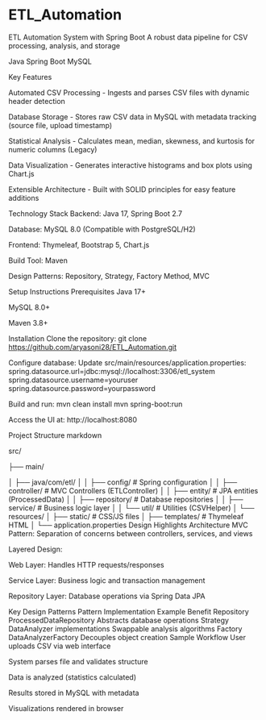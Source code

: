 # ETL_Automation
ETL Automation System with Spring Boot
A robust data pipeline for CSV processing, analysis, and storage

Java
Spring Boot
MySQL

Key Features

Automated CSV Processing - Ingests and parses CSV files with dynamic header detection

Database Storage - Stores raw CSV data in MySQL with metadata tracking (source file, upload timestamp)

Statistical Analysis - Calculates mean, median, skewness, and kurtosis for numeric columns (Legacy)

Data Visualization - Generates interactive histograms and box plots using Chart.js

Extensible Architecture - Built with SOLID principles for easy feature additions


Technology Stack
Backend: Java 17, Spring Boot 2.7

Database: MySQL 8.0 (Compatible with PostgreSQL/H2)

Frontend: Thymeleaf, Bootstrap 5, Chart.js

Build Tool: Maven

Design Patterns: Repository, Strategy, Factory Method, MVC

Setup Instructions
Prerequisites
Java 17+

MySQL 8.0+

Maven 3.8+

Installation
Clone the repository:
git clone https://github.com/aryasoni28/ETL_Automation.git

Configure database:
Update src/main/resources/application.properties:
spring.datasource.url=jdbc:mysql://localhost:3306/etl_system
spring.datasource.username=youruser
spring.datasource.password=yourpassword

Build and run:
mvn clean install
mvn spring-boot:run

Access the UI at:
http://localhost:8080

Project Structure
markdown

src/

├── main/

│   ├── java/com/etl/
│   │   ├── config/       # Spring configuration
│   │   ├── controller/   # MVC Controllers (ETLController)
│   │   ├── entity/       # JPA entities (ProcessedData)
│   │   ├── repository/   # Database repositories
│   │   ├── service/      # Business logic layer
│   │   └── util/         # Utilities (CSVHelper)
│   └── resources/
│       ├── static/       # CSS/JS files
│       ├── templates/    # Thymeleaf HTML
│       └── application.properties
Design Highlights
Architecture
MVC Pattern: Separation of concerns between controllers, services, and views

Layered Design:

Web Layer: Handles HTTP requests/responses

Service Layer: Business logic and transaction management

Repository Layer: Database operations via Spring Data JPA

Key Design Patterns
Pattern	Implementation Example	Benefit
Repository	ProcessedDataRepository	Abstracts database operations
Strategy	DataAnalyzer implementations	Swappable analysis algorithms
Factory	DataAnalyzerFactory	Decouples object creation
Sample Workflow
User uploads CSV via web interface

System parses file and validates structure

Data is analyzed (statistics calculated)

Results stored in MySQL with metadata

Visualizations rendered in browser
